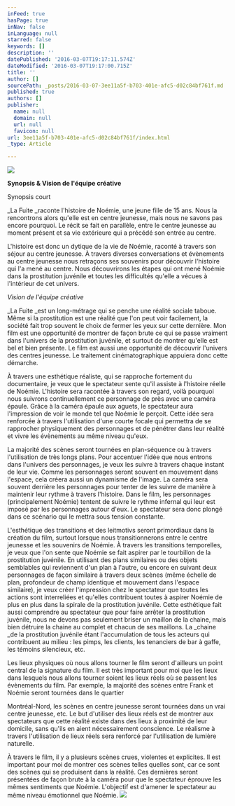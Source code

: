 ```yaml
---
inFeed: true
hasPage: true
inNav: false
inLanguage: null
starred: false
keywords: []
description: ''
datePublished: '2016-03-07T19:17:11.574Z'
dateModified: '2016-03-07T19:17:00.715Z'
title: ''
author: []
sourcePath: _posts/2016-03-07-3ee11a5f-b703-401e-afc5-d02c84bf761f.md
published: true
authors: []
publisher:
  name: null
  domain: null
  url: null
  favicon: null
url: 3ee11a5f-b703-401e-afc5-d02c84bf761f/index.html
_type: Article

---
```

![](https://the-grid-user-content.s3-us-west-2.amazonaws.com/25faf8f5-90f6-4fcd-b7b6-5c8a366d48f3.png)

**Synopsis & Vision de l'équipe créative**

Synopsis court

_La Fuite _raconte l'histoire de Noémie, une jeune fille de 15 ans. Nous la rencontrons alors qu'elle est en centre jeunesse, mais nous ne savons pas encore pourquoi. Le récit se fait en parallèle, entre le centre jeunesse au moment présent et sa vie extérieure qui a précédé son entrée au centre.

L'histoire est donc un dytique de la vie de Noémie, raconté à travers son séjour au centre jeunesse. À travers diverses conversations et évènements au centre jeunesse nous retraçons ses souvenirs pour découvrir l'histoire qui l'a mené au centre. Nous découvrirons les étapes qui ont mené Noémie dans la prostitution juvénile et toutes les difficultés qu'elle a vécues à l'intérieur de cet univers.

_Vision de l'équipe créative_

_La Fuite _est un long-métrage qui se penche une réalité sociale taboue. Même si la prostitution est une réalité que l'on peut voir facilement, la société fait trop souvent le choix de fermer les yeux sur cette dernière. Mon film est une opportunité de montrer de façon brute ce qui se passe vraiment dans l'univers de la prostitution juvénile, et surtout de montrer qu'elle est bel et bien présente. Le film est aussi une opportunité de découvrir l'univers des centres jeunesse. Le traitement cinématographique appuiera donc cette démarche.

À travers une esthétique réaliste, qui se rapproche fortement du documentaire, je veux que le spectateur sente qu'il assiste à l'histoire réelle de Noémie. L'histoire sera racontée à travers son regard, voilà pourquoi nous suivrons continuellement ce personnage de près avec une caméra épaule. Grâce à la caméra épaule aux aguets, le spectateur aura l'impression de voir le monde tel que Noémie le perçoit. Cette idée sera renforcée à travers l'utilisation d'une courte focale qui permettra de se rapprocher physiquement des personnages et de pénétrer dans leur réalité et vivre les évènements au même niveau qu'eux.

La majorité des scènes seront tournées en plan-séquence ou à travers l'utilisation de très longs plans. Pour accentuer l'idée que nous entrons dans l'univers des personnages, je veux les suivre à travers chaque instant de leur vie. Comme les personnages seront souvent en mouvement dans l'espace, cela créera aussi un dynamisme de l'image. La caméra sera souvent derrière les personnages pour tenter de les suivre de manière à maintenir leur rythme à travers l'histoire. Dans le film, les personnages (principalement Noémie) tentent de suivre le rythme infernal qui leur est imposé par les personnages autour d'eux. Le spectateur sera donc plongé dans ce scénario qui le mettra sous tension constante.

L'esthétique des transitions et des leitmotivs seront primordiaux dans la création du film, surtout lorsque nous transitionnerons entre le centre jeunesse et les souvenirs de Noémie. À travers les transitions temporelles, je veux que l'on sente que Noémie se fait aspirer par le tourbillon de la prostitution juvénile. En utilisant des plans similaires ou des objets semblables qui reviennent d'un plan à l'autre, ou encore en suivant deux personnages de façon similaire à travers deux scènes (même échelle de plan, profondeur de champ identique et mouvement dans l'espace similaire), je veux créer l'impression chez le spectateur que toutes les actions sont interreliées et qu'elles contribuent toutes à aspirer Noémie de plus en plus dans la spirale de la prostitution juvénile. Cette esthétique fait aussi comprendre au spectateur que pour faire arrêter la prostitution juvénile, nous ne devons pas seulement briser un maillon de la chaine, mais bien détruire la chaine au complet et chacun de ses maillons. La _chaine _de la prostitution juvénile étant l'accumulation de tous les acteurs qui contribuent au milieu : les pimps, les clients, les tenanciers de bar à gaffe, les témoins silencieux, etc.

Les lieux physiques où nous allons tourner le film seront d'ailleurs un point central de la signature du film. Il est très important pour moi que les lieux dans lesquels nous allons tourner soient les lieux réels où se passent les évènements du film. Par exemple, la majorité des scènes entre Frank et Noémie seront tournées dans le quartier

Montréal-Nord, les scènes en centre jeunesse seront tournées dans un vrai centre jeunesse, etc. Le but d'utiliser des lieux réels est de montrer aux spectateurs que cette réalité existe dans des lieux à proximité de leur domicile, sans qu'ils en aient nécessairement conscience. Le réalisme à travers l'utilisation de lieux réels sera renforcé par l'utilisation de lumière naturelle.

À travers le film, il y a plusieurs scènes crues, violentes et explicites. Il est important pour moi de montrer ces scènes telles quelles sont, car ce sont des scènes qui se produisent dans la réalité. Ces dernières seront présentées de façon brute à la caméra pour que le spectateur éprouve les mêmes sentiments que Noémie. L'objectif est d'amener le spectateur au même niveau émotionnel que Noémie.
![](https://the-grid-user-content.s3-us-west-2.amazonaws.com/ca93c0f1-dd6d-4a56-ae50-8ab108cfb3f7.png)